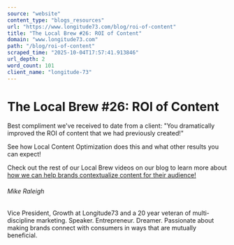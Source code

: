 ```yaml
---
source: "website"
content_type: "blogs_resources"
url: "https://www.longitude73.com/blog/roi-of-content"
title: "The Local Brew #26: ROI of Content"
domain: "www.longitude73.com"
path: "/blog/roi-of-content"
scraped_time: "2025-10-04T17:57:41.913846"
url_depth: 2
word_count: 101
client_name: "longitude-73"
---
```


# The Local Brew #26: ROI of Content

Best compliment we've received to date from a client: "You dramatically improved the ROI of content that we had previously created!"

See how Local Content Optimization does this and what other results you can expect!

Check out the rest of our Local Brew videos on our blog to learn more about [how we can help brands contextualize content for their audience!](/blog/the-local-brew-61-how-local-weather-data-can-drive-your-brand)

###### Mike Raleigh

Vice President, Growth at Longitude73 and a 20 year veteran of multi-discipline marketing. Speaker. Entrepreneur. Dreamer. Passionate about making brands connect with consumers in ways that are mutually beneficial.